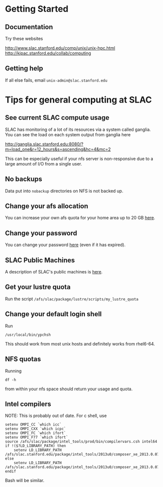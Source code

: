 Getting Started
===============

Documentation
-------------
Try these websites

http://www.slac.stanford.edu/comp/unix/unix-hpc.html
http://kipac.stanford.edu/collab/computing

Getting help
------------
If all else fails, email `unix-admin@slac.stanford.edu`

Tips for general computing at SLAC
==================================

See current SLAC compute usage
------------------------------
SLAC has monitoring of a lot of its resources via a system called ganglia. You
can see the load on each system output from ganglia here

http://ganglia.slac.stanford.edu:8080/?m=load_one&r=12_hours&s=ascending&hc=4&mc=2

This can be especially useful if your nfs server is non-responsive due to a large
amount of I/O from a single user.

No backups
----------
Data put into `nobackup` directories on NFS is not backed up.

Change your afs allocation
--------------------------
You can increase your own afs quota for your home area up to 20 GB [here](https://webauth1.slac.stanford.edu/login/?RT=VEtcqWQT0uv/xh9aeS/ILez4O6FGZF0CxZB9lMmXRk9LfYaK00uBOiuxifZzQB8cKWrPrZdU655XTKk0rzZbrEfGG3Bo9FceuOmJ8Hd73pfhMv0VaCvHLtqU7JXQd+arjRefwmc1aNEJdPxz5wVlDDSIOepRipEW6HCozI4g0ZwbSmERTxA1e2EhiIpe8WWtUaxZhekj2/mEjwm3N6OaXmsc+lyKaY+uBVrXhtRwMw6WkFPHfzHj2Ax1DNZK4Ehk+9dOLBkUd8xrr0ErKRSg/rHxSHyJ1xipfuKZjsia+oeK9SHI;ST=VDPV/Fcca0ru3l8MbnOKotWaTlP9gwb8wBLB1Zrqwt9EjH5BC5bINbkgKN35hAWOf/PhRxi1A3YRy1Pt1bzTz0kHHP9CnylPA+o8lnpvaokthBSLfsoi/tCB7IsE3ooa14FbBh+f4tj8rtZcZWTrq7CEE1K4Uukn4MJJiaEw4dehEbhau08tbY4QJj1vxR4rO3HSnA==).

Change your password
--------------------
You can change your password [here](https://unix-password.slac.stanford.edu/chpw/kpasswd1.pl) (even if it has expired).

SLAC Public Machines
--------------------
A description of SLAC's public machines is [here](http://www.slac.stanford.edu/comp/unix/public-machines.html).

Get your lustre quota
---------------------
Run the script `/afs/slac/package/lustre/scripts/my_lustre_quota`

Change your default login shell
-------------------------------
Run 
```
/usr/local/bin/ypchsh
```
This should work from most unix hosts and definitely 
works from rhel6-64.

NFS quotas
----------
Running 
```
df -h 
```
from within your nfs space should return your usage and quota.

Intel compilers
----------------
NOTE: This is probably out of date.
For c shell, use
```
setenv OMPI_CC `which icc`
setenv OMPI_CXX `which icpc`
setenv OMPI_FC `which ifort`
setenv OMPI_F77 `which ifort`
source /afs/slac/package/intel_tools/prod/bin/compilervars.csh intel64
if !($?LD_LIBRARY_PATH) then
    setenv LD_LIBRARY_PATH /afs/slac.stanford.edu/package/intel_tools/2013u0/composer_xe_2013.0.079/compiler/lib/intel64
else
    setenv LD_LIBRARY_PATH /afs/slac.stanford.edu/package/intel_tools/2013u0/composer_xe_2013.0.079/compiler/lib/intel64:${LD_LIBRARY_PATH}
endif
```
Bash will be similar.


